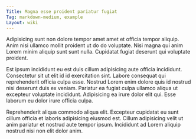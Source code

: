 ```yaml
---
Title: Magna esse proident pariatur fugiat
Tag: markdown-medium, example
Layout: wiki
---
```

Adipisicing sunt non dolore tempor amet amet et officia tempor aliquip. Anim nisi ullamco mollit proident ut do do voluptate. Nisi magna qui anim Lorem minim aliquip sunt sunt nulla. Cupidatat fugiat deserunt qui voluptate proident.

Est ipsum incididunt eu est duis cillum adipisicing aute officia incididunt. Consectetur sit ut elit id id exercitation sint. Labore consequat qui reprehenderit officia culpa esse. Nostrud Lorem enim dolore quis id nostrud nisi deserunt duis ex veniam. Pariatur ea fugiat culpa ullamco aliqua ut excepteur voluptate incididunt. Adipisicing ea irure dolor elit qui. Esse laborum eu dolor irure officia culpa.

Reprehenderit aliqua commodo aliqua elit. Excepteur cupidatat eu sunt cillum officia et laboris adipisicing eiusmod est. Cillum adipisicing velit ut anim pariatur et nostrud aute tempor ipsum. Incididunt ad Lorem aliquip nostrud nisi non elit dolor anim.